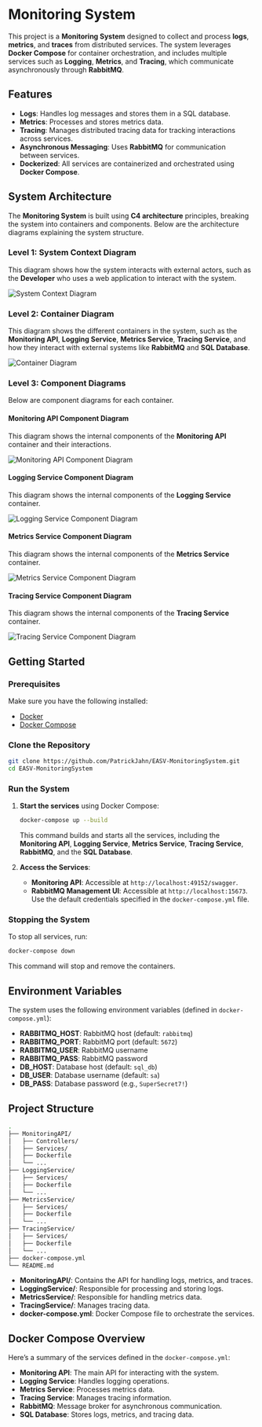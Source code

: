 
# Monitoring System

This project is a **Monitoring System** designed to collect and process **logs**, **metrics**, and **traces** from distributed services. The system leverages **Docker Compose** for container orchestration, and includes multiple services such as **Logging**, **Metrics**, and **Tracing**, which communicate asynchronously through **RabbitMQ**.

## Features

- **Logs**: Handles log messages and stores them in a SQL database.
- **Metrics**: Processes and stores metrics data.
- **Tracing**: Manages distributed tracing data for tracking interactions across services.
- **Asynchronous Messaging**: Uses **RabbitMQ** for communication between services.
- **Dockerized**: All services are containerized and orchestrated using **Docker Compose**.

## System Architecture

The **Monitoring System** is built using **C4 architecture** principles, breaking the system into containers and components. Below are the architecture diagrams explaining the system structure.

### Level 1: System Context Diagram

This diagram shows how the system interacts with external actors, such as the **Developer** who uses a web application to interact with the system.

![System Context Diagram](diagrams/structurizr-95669-SystemContext-001.png)

### Level 2: Container Diagram

This diagram shows the different containers in the system, such as the **Monitoring API**, **Logging Service**, **Metrics Service**, **Tracing Service**, and how they interact with external systems like **RabbitMQ** and **SQL Database**.

![Container Diagram](diagrams/structurizr-95669-Container-001.png)

### Level 3: Component Diagrams

Below are component diagrams for each container.

#### Monitoring API Component Diagram

This diagram shows the internal components of the **Monitoring API** container and their interactions.

![Monitoring API Component Diagram](diagrams/structurizr-95669-Component-001.png)

#### Logging Service Component Diagram

This diagram shows the internal components of the **Logging Service** container.

![Logging Service Component Diagram](diagrams/structurizr-95669-Component-002.png)

#### Metrics Service Component Diagram

This diagram shows the internal components of the **Metrics Service** container.

![Metrics Service Component Diagram](diagrams/structurizr-95669-Component-003.png)

#### Tracing Service Component Diagram

This diagram shows the internal components of the **Tracing Service** container.

![Tracing Service Component Diagram](diagrams/structurizr-95669-Component-004.png)

## Getting Started

### Prerequisites

Make sure you have the following installed:

- [Docker](https://docs.docker.com/get-docker/)
- [Docker Compose](https://docs.docker.com/compose/install/)

### Clone the Repository

```bash
git clone https://github.com/PatrickJahn/EASV-MonitoringSystem.git
cd EASV-MonitoringSystem
```

### Run the System

1. **Start the services** using Docker Compose:

    ```bash
    docker-compose up --build
    ```

   This command builds and starts all the services, including the **Monitoring API**, **Logging Service**, **Metrics Service**, **Tracing Service**, **RabbitMQ**, and the **SQL Database**.

2. **Access the Services**:

   - **Monitoring API**: Accessible at `http://localhost:49152/swagger`.
   - **RabbitMQ Management UI**: Accessible at `http://localhost:15673`. Use the default credentials specified in the `docker-compose.yml` file.

### Stopping the System

To stop all services, run:

```bash
docker-compose down
```

This command will stop and remove the containers.

## Environment Variables

The system uses the following environment variables (defined in `docker-compose.yml`):

- **RABBITMQ_HOST**: RabbitMQ host (default: `rabbitmq`)
- **RABBITMQ_PORT**: RabbitMQ port (default: `5672`)
- **RABBITMQ_USER**: RabbitMQ username
- **RABBITMQ_PASS**: RabbitMQ password
- **DB_HOST**: Database host (default: `sql_db`)
- **DB_USER**: Database username (default: `sa`)
- **DB_PASS**: Database password (e.g., `SuperSecret7!`)

## Project Structure

```bash
.
├── MonitoringAPI/
│   ├── Controllers/
│   ├── Services/
│   ├── Dockerfile
│   └── ...
├── LoggingService/
│   ├── Services/
│   ├── Dockerfile
│   └── ...
├── MetricsService/
│   ├── Services/
│   ├── Dockerfile
│   └── ...
├── TracingService/
│   ├── Services/
│   ├── Dockerfile
│   └── ...
├── docker-compose.yml
└── README.md
```

- **MonitoringAPI/**: Contains the API for handling logs, metrics, and traces.
- **LoggingService/**: Responsible for processing and storing logs.
- **MetricsService/**: Responsible for handling metrics data.
- **TracingService/**: Manages tracing data.
- **docker-compose.yml**: Docker Compose file to orchestrate the services.

## Docker Compose Overview

Here’s a summary of the services defined in the `docker-compose.yml`:

- **Monitoring API**: The main API for interacting with the system.
- **Logging Service**: Handles logging operations.
- **Metrics Service**: Processes metrics data.
- **Tracing Service**: Manages tracing information.
- **RabbitMQ**: Message broker for asynchronous communication.
- **SQL Database**: Stores logs, metrics, and tracing data.
